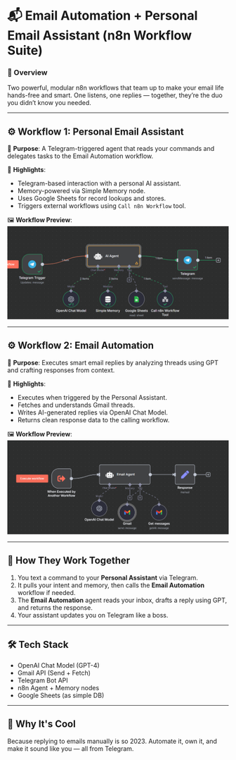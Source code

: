 # 📬 Email Automation + Personal Email Assistant (n8n Workflow Suite)

### 🧠 Overview
Two powerful, modular n8n workflows that team up to make your email life hands-free and smart. One listens, one replies — together, they’re the duo you didn’t know you needed.

---

## ⚙️ Workflow 1: Personal Email Assistant

🧾 **Purpose**: A Telegram-triggered agent that reads your commands and delegates tasks to the Email Automation workflow.

📌 **Highlights**:
- Telegram-based interaction with a personal AI assistant.
- Memory-powered via Simple Memory node.
- Uses Google Sheets for record lookups and stores.
- Triggers external workflows using `Call n8n Workflow` tool.

🖼 **Workflow Preview**:
![Personal Assistant Workflow](/Personal%20Email%20Assistant/Personal_Assistant.png)

---

## ⚙️ Workflow 2: Email Automation

🧾 **Purpose**: Executes smart email replies by analyzing threads using GPT and crafting responses from context.

📌 **Highlights**:
- Executes when triggered by the Personal Assistant.
- Fetches and understands Gmail threads.
- Writes AI-generated replies via OpenAI Chat Model.
- Returns clean response data to the calling workflow.

🖼 **Workflow Preview**:
![Email Automation Workflow](/Personal%20Email%20Assistant/Email_Automation.png)

---

## 🔗 How They Work Together

1. You text a command to your **Personal Assistant** via Telegram.
2. It pulls your intent and memory, then calls the **Email Automation** workflow if needed.
3. The **Email Automation** agent reads your inbox, drafts a reply using GPT, and returns the response.
4. Your assistant updates you on Telegram like a boss.

---

## 🛠 Tech Stack
- OpenAI Chat Model (GPT-4)
- Gmail API (Send + Fetch)
- Telegram Bot API
- n8n Agent + Memory nodes
- Google Sheets (as simple DB)

---

## 🤯 Why It's Cool
Because replying to emails manually is so 2023. Automate it, own it, and make it sound like you — all from Telegram.

